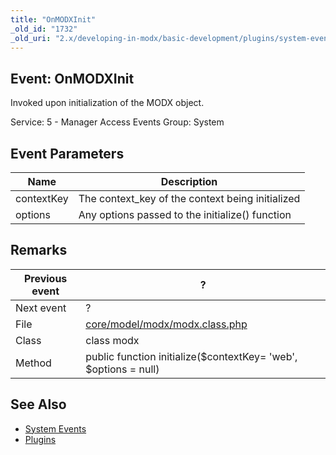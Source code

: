 ```yaml
---
title: "OnMODXInit"
_old_id: "1732"
_old_uri: "2.x/developing-in-modx/basic-development/plugins/system-events/onmodxinit"
---
```


## Event: OnMODXInit

 Invoked upon initialization of the MODX object.

 Service: 5 - Manager Access Events 
 Group: System

## 

## Event Parameters

 | Name | Description |
|------|-------------|
| contextKey | The context\_key of the context being initialized |
| options | Any options passed to the initialize() function |

## Remarks

 | Previous event | ? |
|----------------|---|
| Next event | ? |
| File | [core/model/modx/modx.class.php](https://github.com/modxcms/revolution/blob/master/core/model/modx/modx.class.php) |
| Class | class modx |
| Method | public function initialize($contextKey= 'web', $options = null) |

## See Also

- [System Events](developing-in-modx/basic-development/plugins/system-events "System Events")
- [Plugins](developing-in-modx/basic-development/plugins "Plugins")